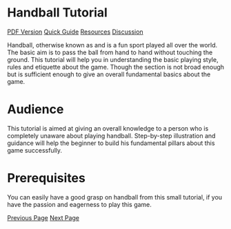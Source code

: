 # Handball Tutorial
[PDF Version](../handball/handball_pdf_version.md)
[Quick Guide](../handball/handball_quick_guide.md)
[Resources](../handball/handball_useful_resources.md)
[Discussion](../handball/handball_discussion.md)

Handball, otherwise known as  and  is a fun sport played all over the world. The basic aim is to pass the ball from hand to hand without touching the ground. This tutorial will help you in understanding the basic playing style, rules and etiquette about the game. Though the  section is not broad enough but is sufficient enough to give an overall fundamental basics about the game.

# Audience
This tutorial is aimed at giving an overall knowledge to a person who is completely unaware about playing handball. Step-by-step illustration and guidance will help the beginner to build his fundamental pillars about this game successfully.

# Prerequisites
You can easily have a good grasp on handball from this small tutorial, if you have the passion and eagerness to play this game.


[Previous Page](../handball/index.md) [Next Page](../handball/handball_overview.md) 
